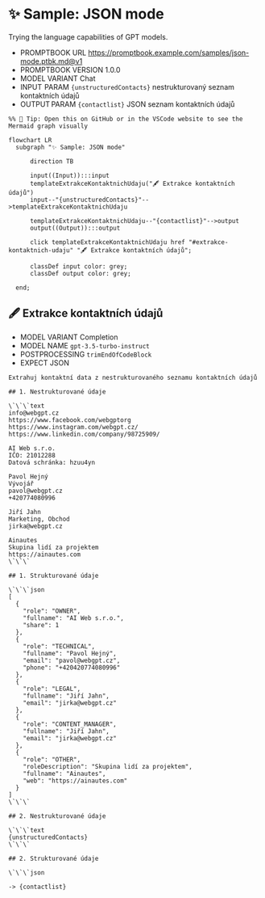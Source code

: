 # ✨ Sample: JSON mode

Trying the language capabilities of GPT models.

-   PROMPTBOOK URL https://promptbook.example.com/samples/json-mode.ptbk.md@v1
-   PROMPTBOOK VERSION 1.0.0
-   MODEL VARIANT Chat
-   INPUT  PARAM `{unstructuredContacts}` nestrukturovaný seznam kontaktních údajů
-   OUTPUT PARAM `{contactlist}` JSON seznam kontaktních údajů

<!--Graph-->
<!-- ⚠️ WARNING: This section was auto-generated -->

```mermaid
%% 🔮 Tip: Open this on GitHub or in the VSCode website to see the Mermaid graph visually

flowchart LR
  subgraph "✨ Sample: JSON mode"

      direction TB

      input((Input)):::input
      templateExtrakceKontaktnichUdaju("🖋 Extrakce kontaktních údajů")
      input--"{unstructuredContacts}"-->templateExtrakceKontaktnichUdaju

      templateExtrakceKontaktnichUdaju--"{contactlist}"-->output
      output((Output)):::output

      click templateExtrakceKontaktnichUdaju href "#extrakce-kontaktnich-udaju" "🖋 Extrakce kontaktních údajů";

      classDef input color: grey;
      classDef output color: grey;

  end;
```

<!--/Graph-->

## 🖋 Extrakce kontaktních údajů

-   MODEL VARIANT Completion
-   MODEL NAME `gpt-3.5-turbo-instruct`
-   POSTPROCESSING `trimEndOfCodeBlock`
-   EXPECT JSON

```
Extrahuj kontaktní data z nestrukturovaného seznamu kontaktních údajů

## 1. Nestrukturované údaje

\`\`\`text
info@webgpt.cz
https://www.facebook.com/webgptorg
https://www.instagram.com/webgpt.cz/
https://www.linkedin.com/company/98725909/

AI Web s.r.o.
IČO: 21012288
Datová schránka: hzuu4yn

Pavol Hejný
Vývojář
pavol@webgpt.cz
+420774080996

Jiří Jahn
Marketing, Obchod
jirka@webgpt.cz

Ainautes
Skupina lidí za projektem
https://ainautes.com
\`\`\`

## 1. Strukturované údaje

\`\`\`json
[
  {
    "role": "OWNER",
    "fullname": "AI Web s.r.o.",
    "share": 1
  },
  {
    "role": "TECHNICAL",
    "fullname": "Pavol Hejný",
    "email": "pavol@webgpt.cz",
    "phone": "+420420774080996"
  },
  {
    "role": "LEGAL",
    "fullname": "Jiří Jahn",
    "email": "jirka@webgpt.cz"
  },
  {
    "role": "CONTENT_MANAGER",
    "fullname": "Jiří Jahn",
    "email": "jirka@webgpt.cz"
  },
  {
    "role": "OTHER",
    "roleDescription": "Skupina lidí za projektem",
    "fullname": "Ainautes",
    "web": "https://ainautes.com"
  }
]
\`\`\`

## 2. Nestrukturované údaje

\`\`\`text
{unstructuredContacts}
\`\`\`

## 2. Strukturované údaje

\`\`\`json
```

`-> {contactlist}`
